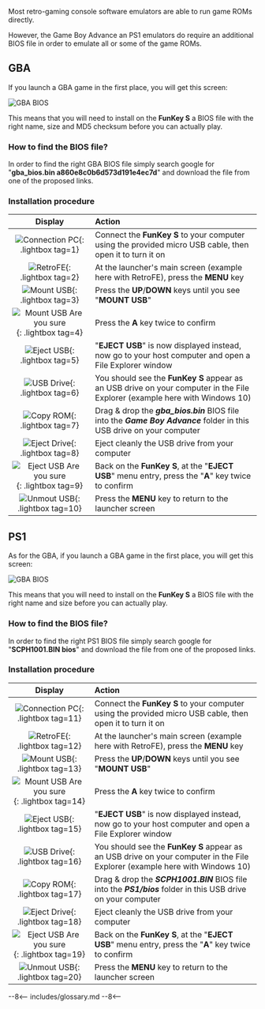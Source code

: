 Most retro-gaming console software emulators are able to run game ROMs
directly.

However, the Game Boy Advance an PS1 emulators do require an
additional BIOS file in order to emulate all or some of the game ROMs.

## GBA

If you launch a GBA game in the first place, you will get this screen:

![GBA BIOS](/assets/images/GBA_BIOS.png)

This means that you will need to install on the **FunKey S** a BIOS
file with the right name, size and MD5 checksum before you can
actually play.

### How to find the BIOS file?

In order to find the right GBA BIOS file simply search google for
"**gba_bios.bin a860e8c0b6d573d191e4ec7d**" and download the file from
one of the proposed links.

### Installation procedure

| **Display**                                                                             | **Action**                                                                                                                  |
|:---------------------------------------------------------------------------------------:|:----------------------------------------------------------------------------------------------------------------------------|
| ![Connection PC](/assets/images/Connection_PC.png){: .lightbox tag=1}                   | Connect the **FunKey S** to your computer using the provided micro USB cable, then open it to turn it on                    |
| ![RetroFE](/assets/images/RetroFE.png){: .lightbox tag=2}                               | At the launcher's main screen (example here with RetroFE), press the **MENU** key                                           |
| ![Mount USB](/assets/images/Mount_USB.png){: .lightbox tag=3}                           | Press the **UP**/**DOWN** keys until you see "**MOUNT USB**"                                                                |
| ![Mount USB Are you sure](/assets/images/Mount_USB_are_you_sure.png){: .lightbox tag=4} | Press the **A** key twice to confirm                                                                                        |
| ![Eject USB](/assets/images/Eject_USB.png){: .lightbox tag=5}                           | "**EJECT USB**" is now displayed instead, now go to your host computer and open a File Explorer window                      |
| ![USB Drive](/assets/images/USB_Drive.png){: .lightbox tag=6}                           | You should see the **FunKey S** appear as an USB drive on your computer in the File Explorer (example here with Windows 10) |
| ![Copy ROM](/assets/images/Copy_GBA_BIOS.png){: .lightbox tag=7}                        | Drag & drop the _**gba_bios.bin**_ BIOS file into the _**Game Boy Advance**_ folder in this USB drive on your computer      |
| ![Eject Drive](/assets/images/Eject_Drive.png){: .lightbox tag=8}                       | Eject cleanly the USB drive from your computer                                                                              |
| ![Eject USB Are you sure](/assets/images/Eject_USB_are_you_sure.png){: .lightbox tag=9} | Back on the **FunKey S**, at the "**EJECT USB**" menu entry, press the "**A**" key twice to confirm                         |
| ![Unmout USB](/assets/images/Mount_USB.png){: .lightbox tag=10}                         | Press the **MENU** key to return to the launcher screen                                                                     |

## PS1

As for the GBA, if you launch a GBA game in the first place, you will
get this screen:

![GBA BIOS](/assets/images/PS1_BIOS.png)

This means that you will need to install on the **FunKey S** a BIOS
file with the right name and size before you can actually play.

### How to find the BIOS file?

In order to find the right PS1 BIOS file simply search google for
"**SCPH1001.BIN bios**" and download the file from one of the proposed
links.

### Installation procedure

| **Display**                                                                              | **Action**                                                                                                                  |
|:----------------------------------------------------------------------------------------:|:----------------------------------------------------------------------------------------------------------------------------|
| ![Connection PC](/assets/images/Connection_PC.png){: .lightbox tag=11}                   | Connect the **FunKey S** to your computer using the provided micro USB cable, then open it to turn it on                    |
| ![RetroFE](/assets/images/RetroFE.png){: .lightbox tag=12}                               | At the launcher's main screen (example here with RetroFE), press the **MENU** key                                           |
| ![Mount USB](/assets/images/Mount_USB.png){: .lightbox tag=13}                           | Press the **UP**/**DOWN** keys until you see "**MOUNT USB**"                                                                |
| ![Mount USB Are you sure](/assets/images/Mount_USB_are_you_sure.png){: .lightbox tag=14} | Press the **A** key twice to confirm                                                                                        |
| ![Eject USB](/assets/images/Eject_USB.png){: .lightbox tag=15}                           | "**EJECT USB**" is now displayed instead, now go to your host computer and open a File Explorer window                      |
| ![USB Drive](/assets/images/USB_Drive.png){: .lightbox tag=16}                           | You should see the **FunKey S** appear as an USB drive on your computer in the File Explorer (example here with Windows 10) |
| ![Copy ROM](/assets/images/Copy_PS1_BIOS.png){: .lightbox tag=17}                        | Drag & drop the _**SCPH1001.BIN**_ BIOS file into the _**PS1/bios**_ folder in this USB drive on your computer      |
| ![Eject Drive](/assets/images/Eject_Drive.png){: .lightbox tag=18}                       | Eject cleanly the USB drive from your computer                                                                              |
| ![Eject USB Are you sure](/assets/images/Eject_USB_are_you_sure.png){: .lightbox tag=19} | Back on the **FunKey S**, at the "**EJECT USB**" menu entry, press the "**A**" key twice to confirm                         |
| ![Unmout USB](/assets/images/Mount_USB.png){: .lightbox tag=20}                          | Press the **MENU** key to return to the launcher screen                                                                     |

--8<--
includes/glossary.md
--8<--
